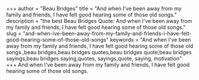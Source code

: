 +++
author = "Beau Bridges"
title = "And when I've been away from my family and friends, I have felt good hearing some of those old songs."
description = "the best Beau Bridges Quote: And when I've been away from my family and friends, I have felt good hearing some of those old songs."
slug = "and-when-ive-been-away-from-my-family-and-friends-i-have-felt-good-hearing-some-of-those-old-songs"
keywords = "And when I've been away from my family and friends, I have felt good hearing some of those old songs.,beau bridges,beau bridges quotes,beau bridges quote,beau bridges sayings,beau bridges saying,quotes, sayings,quote, saying, motivation"
+++
And when I've been away from my family and friends, I have felt good hearing some of those old songs.
